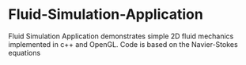 # Fluid-Simulation-Application
Fluid Simulation Application demonstrates simple 2D fluid mechanics implemented in c++  and OpenGL. Code is based on the Navier-Stokes equations 
